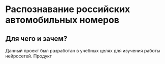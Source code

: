 # Распознавание российских автомобильных номеров
## Для чего и зачем?
Данный проект был разработан в учебных целях для изучения работы нейросетей. Продукт 
## 
